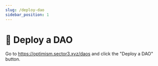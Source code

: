 ```yaml
---
slug: /deploy-dao
sidebar_position: 1
---
```


# 🚀 Deploy a DAO

Go to https://optimism.sector3.xyz/daos and click the "Deploy a DAO" button.
